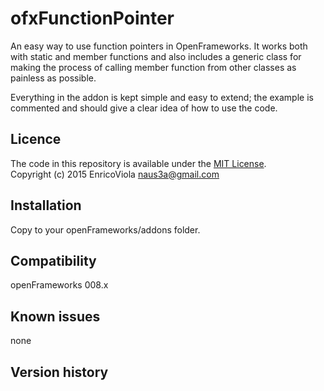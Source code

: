ofxFunctionPointer
=====================================

An easy way to use function pointers in OpenFrameworks.
It works both with static and member functions and also includes a generic class for making the process of calling member function from other classes as painless as possible.

Everything in the addon is kept simple and easy to extend; the example is commented and should give a clear idea of how to use the code. 


Licence
-------
The code in this repository is available under the [MIT License](https://secure.wikimedia.org/wikipedia/en/wiki/Mit_license).  
Copyright (c) 2015 Enrico<naus3a>Viola
naus3a@gmail.com

Installation
------------
Copy to your openFrameworks/addons folder.

Compatibility
------------
openFrameworks 008.x 



Known issues
------------
none

Version history
------------



